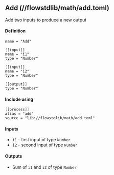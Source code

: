 ## Add (//flowstdlib/math/add.toml)
Add two inputs to produce a new output

#### Definition
```
name = "Add"

[[input]]
name = "i1"
type = "Number"

[[input]]
name = "i2"
type = "Number"

[[output]]
type = "Number"
```

#### Include using
```
[[process]]
alias = "add"
source = "lib://flowstdlib/math/add.toml"
```

#### Inputs
* `i1` - first input of type `Number`
* `i2` - second input of type `Number`

#### Outputs
* Sum of `i1` and `i2` of type `Number`